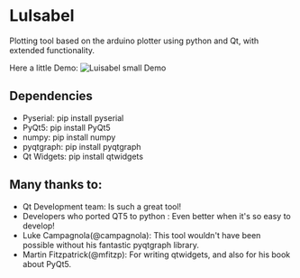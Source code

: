 # LuIsabel
Plotting tool based on the arduino plotter using python and Qt, with extended functionality.

Here a little Demo:
![Luisabel small Demo](https://github.com/raquenaengineering/arduino_plotter_pyqt/blob/main/docu/readme_images/luisabel_demo.gif)



## Dependencies 

+ Pyserial:
pip install pyserial
+ PyQt5:
pip install PyQt5
+ numpy:
pip install numpy
+ pyqtgraph:
pip install pyqtgraph
+ Qt Widgets:
pip install qtwidgets



## Many thanks to:
+ Qt Development team:
Is such a great tool!
+ Developers who ported QT5 to python :
Even better when it's so easy to develop!
+ Luke Campagnola(@campagnola):
This tool wouldn't have been possible without his fantastic pyqtgraph library.
+ Martin Fitzpatrick(@mfitzp):
For writing qtwidgets, and also for his book about PyQt5.
